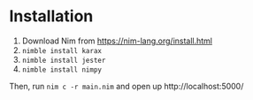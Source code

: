 # Installation

1. Download Nim from https://nim-lang.org/install.html
2. `nimble install karax`
3. `nimble install jester`
4. `nimble install nimpy`

Then, run `nim c -r main.nim` and open up http://localhost:5000/
